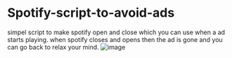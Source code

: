 # Spotify-script-to-avoid-ads
simpel script to make spotify open and close which you can use when a ad starts playing. when spotify closes and opens then the ad is gone and you can go back to relax your mind.
![image](https://github.com/user-attachments/assets/2071af68-f37c-4eeb-874b-6b72d0c9f64d)
